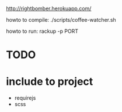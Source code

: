 http://rightbomber.herokuapp.com/


howto to compile:
  ./scripts/coffee-watcher.sh

howto to run:
  rackup -p PORT
   

# TODO
# include to project
  * requirejs
  * scss
